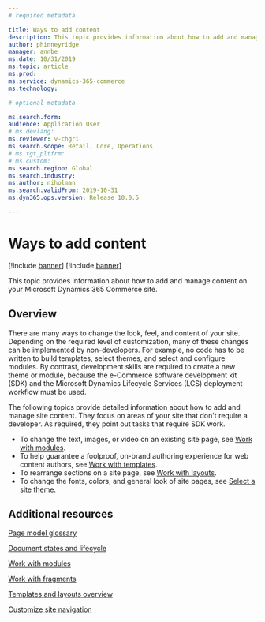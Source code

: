 ```yaml
---
# required metadata

title: Ways to add content 
description: This topic provides information about how to add and manage content on your Microsoft Dynamics 365 Commerce site.
author: phinneyridge
manager: annbe
ms.date: 10/31/2019
ms.topic: article
ms.prod: 
ms.service: dynamics-365-commerce
ms.technology: 

# optional metadata

ms.search.form:  
audience: Application User
# ms.devlang: 
ms.reviewer: v-chgri
ms.search.scope: Retail, Core, Operations
# ms.tgt_pltfrm: 
# ms.custom: 
ms.search.region: Global
ms.search.industry: 
ms.author: niholman
ms.search.validFrom: 2019-10-31
ms.dyn365.ops.version: Release 10.0.5

---
```

# Ways to add content

[!include [banner](includes/preview-banner.md)]
[!include [banner](includes/banner.md)]

This topic provides information about how to add and manage content on your Microsoft Dynamics 365 Commerce site.

## Overview

There are many ways to change the look, feel, and content of your site. Depending on the required level of customization, many of these changes can be implemented by non-developers. For example, no code has to be written to build templates, select themes, and select and configure modules. By contrast, development skills are required to create a new theme or module, because the e-Commerce software development kit (SDK) and the Microsoft Dynamics Lifecycle Services (LCS) deployment workflow must be used.

The following topics provide detailed information about how to add and manage site content. They focus on areas of your site that don't require a developer. As required, they point out tasks that require SDK work.

- To change the text, images, or video on an existing site page, see [Work with modules](work-with-modules.md).
- To help guarantee a foolproof, on-brand authoring experience for web content authors, see [Work with templates](work-with-templates.md).
- To rearrange sections on a site page, see [Work with layouts](work-with-layouts.md).
- To change the fonts, colors, and general look of site pages, see [Select a site theme](select-site-theme.md).

## Additional resources

[Page model glossary](page-elements-overview.md)

[Document states and lifecycle](document-states-overview.md)

[Work with modules](work-with-modules.md)

[Work with fragments](work-with-fragments.md)

[Templates and layouts overview](templates-layouts-overview.md)

[Customize site navigation](customize-site-navigation.md)
